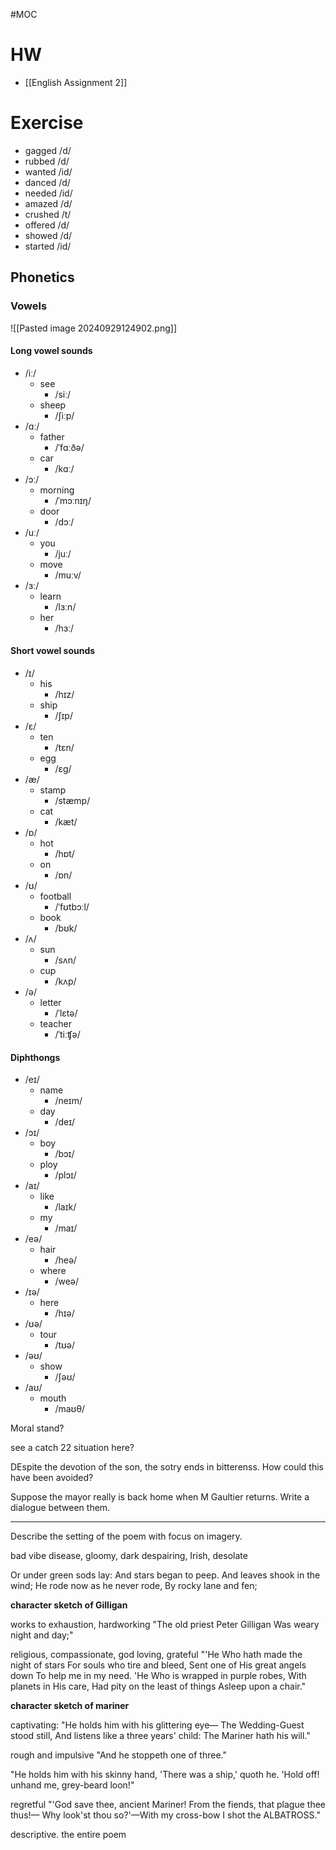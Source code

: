 
#MOC
# HW
- [[English Assignment 2]]

# Exercise
- gagged /d/
- rubbed /d/
- wanted /id/
- danced /d/
- needed /id/
- amazed /d/
- crushed /t/
- offered /d/
- showed /d/
- started /id/

## Phonetics

### Vowels

![[Pasted image 20240929124902.png]]
#### Long vowel sounds

- /iː/ 
	- see
		- /siː/ 
	- sheep
		- /ʃiːp/ 
- /ɑː/ 
	- father
		- /ˈfɑːðə/ 
	- car
		- /kɑː/ 
- /ɔː/ 
	- morning
		- /ˈmɔːnɪŋ/ 
	- door
		- /dɔː/ 
- /uː/ 
	- you
		- /juː/ 
	- move
		- /muːv/ 
- /ɜː/ 
	- learn
		- /lɜːn/ 
	- her
		- /hɜː/ 

#### Short vowel sounds

- /ɪ/ 
	- his
		- /hɪz/ 
	- ship
		- /ʃɪp/ 
- /ɛ/ 
	- ten
		- /tɛn/ 
	- egg 
		- /ɛɡ/
- /æ/ 
	- stamp
		- /stæmp/ 
	- cat
		- /kæt/ 
- /ɒ/ 
	- hot
		- /hɒt/ 
	- on
		- /ɒn/ 
- /ʊ/ 
	- football
		- /ˈfʊtbɔːl/ 
	- book
		- /bʊk/ 
- /ʌ/ 
	- sun
		- /sʌn/ 
	- cup
		- /kʌp/ 
- /ə/ 
	- letter
		- /ˈlɛtə/ 
	- teacher
		- /ˈtiːʧə/ 

#### Diphthongs

- /eɪ/
	- name
		- /neɪm/
	- day
		- /deɪ/
- /ɔɪ/
	- boy
		- /bɔɪ/
	- ploy
		- /plɔɪ/
- /aɪ/
	- like
		- /laɪk/
	- my
		- /maɪ/
- /eə/
	- hair
		- /heə/
	- where
		- /weə/
- /ɪə/
	- here
		- /hɪə/
- /ʊə/
	- tour
		- /tʊə/
- /əʊ/
	- show
		- /ʃəʊ/
- /aʊ/
	- mouth
		- /maʊθ/





Moral stand?

see a catch 22 situation here?

DEspite the devotion of the son, the sotry ends in bitterenss. How could this have been avoided?



Suppose the mayor really is back home when M Gaultier returns. Write a dialogue between them. 



---

Describe the setting of the poem with focus on imagery.

bad vibe
disease, gloomy, dark
despairing, Irish, desolate

Or under green sods lay:
And stars began to peep.
And leaves shook in the wind;
He rode now as he never rode,
By rocky lane and fen;


**character sketch of Gilligan**

works to exhaustion, hardworking
"The old priest Peter Gilligan
Was weary night and day;"


religious, compassionate, god loving, grateful
"'He Who hath made the night of stars
For souls who tire and bleed,
Sent one of His great angels down
To help me in my need.
'He Who is wrapped in purple robes,
With planets in His care,
Had pity on the least of things
Asleep upon a chair."


**character sketch of mariner**

captivating: 
"He holds him with his glittering eye—
The Wedding-Guest stood still,
And listens like a three years' child:
The Mariner hath his will."

rough and impulsive
"And he stoppeth one of three."

"He holds him with his skinny hand,
'There was a ship,' quoth he.
'Hold off! unhand me, grey-beard loon!"

regretful
"'God save thee, ancient Mariner!
From the fiends, that plague thee thus!—
Why look'st thou so?'—With my cross-bow
I shot the ALBATROSS."

descriptive. 
the entire poem


